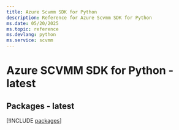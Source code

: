```yaml
---
title: Azure Scvmm SDK for Python
description: Reference for Azure Scvmm SDK for Python
ms.date: 05/20/2025
ms.topic: reference
ms.devlang: python
ms.service: scvmm
---
```

# Azure SCVMM SDK for Python - latest
## Packages - latest
[!INCLUDE [packages](scvmm-index.md)]